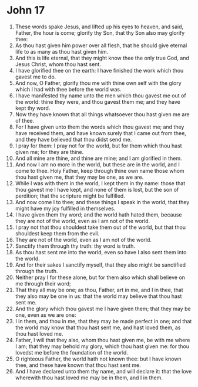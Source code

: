 ﻿# John 17
1. These words spake Jesus, and lifted up his eyes to heaven, and said, Father, the hour is come; glorify thy Son, that thy Son also may glorify thee: 
2. As thou hast given him power over all flesh, that he should give eternal life to as many as thou hast given him. 
3. And this is life eternal, that they might know thee the only true God, and Jesus Christ, whom thou hast sent. 
4. I have glorified thee on the earth: I have finished the work which thou gavest me to do. 
5. And now, O Father, glorify thou me with thine own self with the glory which I had with thee before the world was. 
6. I have manifested thy name unto the men which thou gavest me out of the world: thine they were, and thou gavest them me; and they have kept thy word. 
7. Now they have known that all things whatsoever thou hast given me are of thee. 
8. For I have given unto them the words which thou gavest me; and they have received them, and have known surely that I came out from thee, and they have believed that thou didst send me. 
9. I pray for them: I pray not for the world, but for them which thou hast given me; for they are thine. 
10. And all mine are thine, and thine are mine; and I am glorified in them. 
11. And now I am no more in the world, but these are in the world, and I come to thee. Holy Father, keep through thine own name those whom thou hast given me, that they may be one, as we are. 
12. While I was with them in the world, I kept them in thy name: those that thou gavest me I have kept, and none of them is lost, but the son of perdition; that the scripture might be fulfilled. 
13. And now come I to thee; and these things I speak in the world, that they might have my joy fulfilled in themselves. 
14. I have given them thy word; and the world hath hated them, because they are not of the world, even as I am not of the world. 
15. I pray not that thou shouldest take them out of the world, but that thou shouldest keep them from the evil. 
16. They are not of the world, even as I am not of the world. 
17. Sanctify them through thy truth: thy word is truth. 
18. As thou hast sent me into the world, even so have I also sent them into the world. 
19. And for their sakes I sanctify myself, that they also might be sanctified through the truth. 
20. Neither pray I for these alone, but for them also which shall believe on me through their word; 
21. That they all may be one; as thou, Father, art in me, and I in thee, that they also may be one in us: that the world may believe that thou hast sent me. 
22. And the glory which thou gavest me I have given them; that they may be one, even as we are one: 
23. I in them, and thou in me, that they may be made perfect in one; and that the world may know that thou hast sent me, and hast loved them, as thou hast loved me. 
24. Father, I will that they also, whom thou hast given me, be with me where I am; that they may behold my glory, which thou hast given me: for thou lovedst me before the foundation of the world. 
25. O righteous Father, the world hath not known thee: but I have known thee, and these have known that thou hast sent me. 
26. And I have declared unto them thy name, and will declare it: that the love wherewith thou hast loved me may be in them, and I in them. 
